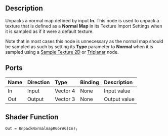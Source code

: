 ## Description

Unpacks a normal map defined by input **In**. This node is used to unpack a texture that is defined as a **Normal Map** in its Texture Import Settings when it is sampled as if it were a default texture.

Note that in most cases this node is unnecessary as the normal map should be sampled as such by setting its **Type** parameter to **Normal** when it is sampled using a [Sample Texture 2D](Sample-Texture-2D-Node) or [Triplanar](Triplanar-Node) node.

## Ports

| Name        | Direction           | Type  | Binding | Description |
|:------------ |:-------------|:-----|:---|:---|
| In      | Input | Vector 4 | None | Input value |
| Out | Output      |    Vector 3 | None | Output value |

## Shader Function

```
Out = UnpackNormalmapRGorAG(In);
```